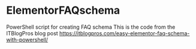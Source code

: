 # ElementorFAQschema
PowerShell script for creating FAQ schema
This is the code from the ITBlogPros blog post https://itblogpros.com/easy-elementor-faq-schema-with-powershell/
